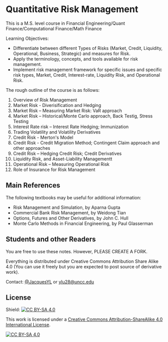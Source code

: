 # Quantitative Risk Management

This is a M.S. level course in Financial Engineering/Quant Finance/Computational Finance/Math Finance

Learning Objectives:

* Differentiate between different Types of Risks (Market, Credit, Liquidity, Operational, Business,
Strategic) and measures for Risk.
* Apply the terminology, concepts, and tools available for risk management.
* Implement risk management framework for specific issues and specific risk types, Market, Credit,
Interest-rate, Liquidity Risk, and Operational Risk.



The rough outline of the course is as follows:

1. Overview of Risk Management
2. Market Risk - Diverisification and Hedging 
3. Market Risk – Measuring Market Risk: VaR approach
4. Market Risk – Historical/Monte Carlo approach, Back Testig, Stress Testing
5. Interest Rate risk – Interest Rate Hedging; Immunization 
6. Trading Volatility and Volatility Derivatives
7. Credit Risk - Merton's Model
8. Credit Risk - Credit Migration Method; Contingent Claim approach and other approaches
9. Credit Risk – Hedging Credit Risk; Credit Derivatives 
10. Liquidity Risk, and Asset-Liability Managementt 
11. Operational Risk – Measuring Operational Risk
12. Role of Insurance for Risk Management


## Main References 

The following textbooks may be useful for additional information:

* Risk Management and Simulation, by Aparna Gupta
* Commercial Bank Risk Management, by Weidong Tian
* Options, Futures and Other Derivatives, by John C. Hull
* Monte Carlo Methods in Financial Engineering, by Paul Glasserman

## Students and other Readers 

You are free to use these notes. However, PLEASE CREATE A FORK.

Everything is distributed under Creative Commons Attribution Share Alike 4.0 (You can use it freely but you are expected to post source of derivative work).

Contact: [@JacquesYL](https://jacquesyl.github.io/) or [ylu28@uncc.edu](mailto:ylu28@uncc.edu)


## License

Shield: [![CC BY-SA 4.0][cc-by-sa-shield]][cc-by-sa]

This work is licensed under a
[Creative Commons Attribution-ShareAlike 4.0 International License][cc-by-sa].

[![CC BY-SA 4.0][cc-by-sa-image]][cc-by-sa]

[cc-by-sa]: http://creativecommons.org/licenses/by-sa/4.0/
[cc-by-sa-image]: https://licensebuttons.net/l/by-sa/4.0/88x31.png
[cc-by-sa-shield]: https://img.shields.io/badge/License-CC%20BY--SA%204.0-lightgrey.svg
